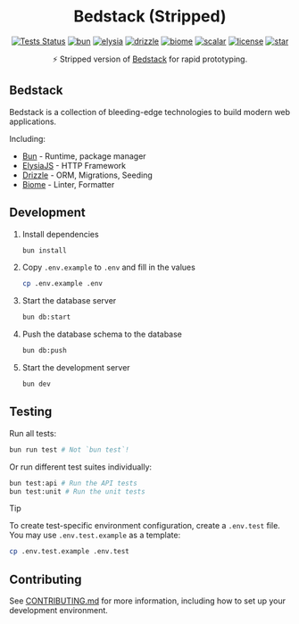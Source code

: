 <div align="center">
    <h1>
        Bedstack (Stripped)
    </h1>
    <a href="https://github.com/bedtime-coders/bedstack-stripped/actions/workflows/tests.yml?query=branch%3Amain+event%3Apush"><img alt="Tests Status" src="https://github.com/bedtime-coders/bedstack-stripped/actions/workflows/tests.yml/badge.svg?event=push&branch=main&"></a>
    <a href="https://bun.sh/"><img src="https://img.shields.io/badge/Bun-14151a?logo=bun&logoColor=fbf0df" alt="bun" /></a>
    <a href="https://elysiajs.com/"><img src="https://custom-icon-badges.demolab.com/badge/ElysiaJS-0f172b.svg?logo=elysia" alt="elysia" /></a>
    <a href="https://drizzle.team/"><img src="https://img.shields.io/badge/Drizzle-C5F74F?logo=drizzle&logoColor=000" alt="drizzle" /></a>
    <a href="https://biomejs.dev/"><img src="https://img.shields.io/badge/Biome-24272f?logo=biome&logoColor=f6f6f9" alt="biome" /></a>
    <a href="https://scalar.com/"><img src="https://img.shields.io/badge/Scalar-080808?logo=scalar&logoColor=e7e7e7" alt="scalar" /></a>
    <a href="https://github.com/bedtime-coders/bedstack-stripped/blob/main/LICENSE"><img src="https://custom-icon-badges.demolab.com/github/license/bedtime-coders/bedstack-stripped?label=License&color=blue&logo=law" alt="license" /></a>
    <a href="https://github.com/bedtime-coders/bedstack-stripped/stargazers/"><img src="https://img.shields.io/github/stars/bedtime-coders/bedstack-stripped" alt="star" /></a>
    <p>⚡ Stripped version of <a href="https://github.com/bedtime-coders/bedstack">Bedstack</a> for rapid prototyping.</p>
</div>

## Bedstack

Bedstack is a collection of bleeding-edge technologies to build modern web applications.

Including:

- [Bun](https://bun.sh) - Runtime, package manager
- [ElysiaJS](https://elysiajs.com) - HTTP Framework
- [Drizzle](https://orm.drizzle.team) - ORM, Migrations, Seeding
- [Biome](https://biomejs.dev) - Linter, Formatter

## Development

1. Install dependencies

   ```bash
   bun install
   ```

2. Copy `.env.example` to `.env` and fill in the values

   ```bash
   cp .env.example .env
   ```

3. Start the database server

   ```bash
   bun db:start
   ```

4. Push the database schema to the database

   ```bash
   bun db:push
   ```

5. Start the development server

   ```bash
   bun dev
   ```

## Testing

Run all tests:
```bash
bun run test # Not `bun test`!
```

Or run different test suites individually:
```bash
bun test:api # Run the API tests
bun test:unit # Run the unit tests
```

> [!TIP]
> To create test-specific environment configuration, create a `.env.test` file. You may use `.env.test.example` as a template:
> ```bash
> cp .env.test.example .env.test
> ```

## Contributing

See [CONTRIBUTING.md](./CONTRIBUTING.md) for more information, including how to set up your development environment.
